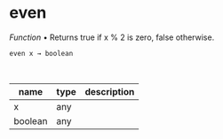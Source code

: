 # even

_Function_ &bull; Returns true if x % 2 is zero, false otherwise.

<pre><code>even x &rarr; boolean</code></pre>
<br>

| name | type | description |
|------|------|-------------|
|x|any||
|boolean|any||



